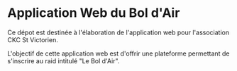 # Application Web du Bol d'Air

Ce dépot est destinée à l'élaboration de l'application web pour l'association CKC St Victorien. 

L'objectif de cette application web est d'offrir une plateforme permettant de s'inscrire au raid intitulé "Le Bol d'Air".